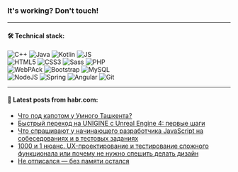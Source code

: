 ### It's working? Don't touch!

---

#### 🛠️ Technical stack:

![C++](https://img.shields.io/badge/C++-informational?logo=c%2B%2B&style=flat&logoColor=white&color=9C033A)
![Java](https://img.shields.io/badge/Java-informational?logo=java&style=flat&logoColor=white&color=007396)
![Kotlin](https://img.shields.io/badge/Kotlin-informational?logo=Kotlin&style=flat&logoColor=white&color=0095D5)
![JS](https://img.shields.io/badge/JS-informational?logo=javaScript&style=flat&logoColor=black&color=F7Df1E) <br>
![HTML5](https://img.shields.io/badge/HTML5-informational?logo=html5&style=flat&logoColor=white&color=E34F26)
![CSS3](https://img.shields.io/badge/CSS3-informational?logo=css3&style=flat&logoColor=white&color=157286)
![Sass](https://img.shields.io/badge/Saas-informational?logo=sass&style=flat&logoColor=white&color=hotpink)
![PHP](https://img.shields.io/badge/PHP-informational?logo=php&style=flat&logoColor=white&color=777BB4) <br>
![WebPAck](https://img.shields.io/badge/WebPack-informational?logo=webPack&style=flat&logoColor=white&color=FF6F00)
![Bootstrap](https://img.shields.io/badge/Bootstrap-informational?logo=Bootstrap&style=flat&logoColor=white&color=7952B3)
![MySQL](https://img.shields.io/badge/MySQL-informational?logo=MySQL&style=flat&logoColor=white&color=00f) <br>
![NodeJS](https://img.shields.io/badge/NodeJS-informational?logo=node.js&style=flat&logoColor=white&color=43853D)
![Spring](https://img.shields.io/badge/Spring-informational?logo=Spring&style=flat&logoColor=white&color=0A9EDC)
![Angular](https://img.shields.io/badge/Vue-informational?logo=vue.js&style=flat&logoColor=white&color=red)
![Git](https://img.shields.io/badge/Git-informational?logo=git&style=flat&logoColor=white&color=darkorange)

___

#### 💬 Latest posts from habr.com:

<!-- BLOG-POST-LIST:START -->
- [Что под капотом у Умного Ташкента?](https://habr.com/ru/post/667450/?utm_source=habrahabr&utm_medium=rss&utm_campaign=667450)
- [Быстрый переход на UNIGINE с Unreal Engine 4: первые шаги](https://habr.com/ru/post/667292/?utm_source=habrahabr&utm_medium=rss&utm_campaign=667292)
- [Что спрашивают у начинающего разработчика JavaScript на собеседованиях и в тестовых заданиях](https://habr.com/ru/post/667520/?utm_source=habrahabr&utm_medium=rss&utm_campaign=667520)
- [1000 и 1 нюанс. UX-проектирование и тестирование сложного функционала или почему не нужно спешить делать дизайн](https://habr.com/ru/post/667310/?utm_source=habrahabr&utm_medium=rss&utm_campaign=667310)
- [Не отписался — без памяти остался](https://habr.com/ru/post/667504/?utm_source=habrahabr&utm_medium=rss&utm_campaign=667504)
<!-- BLOG-POST-LIST:END -->

